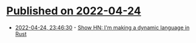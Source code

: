 # [Published on 2022-04-24](index.md)

* [2022-04-24, 23:46:30](https://news.ycombinator.com/item?id=31149332) - [Show HN: I'm making a dynamic language in Rust](https://news.ycombinator.com/item?id=31149332)

